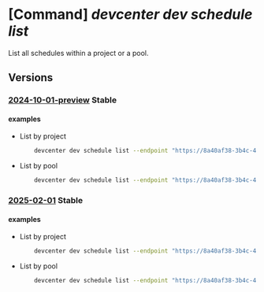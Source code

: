 # [Command] _devcenter dev schedule list_

List all schedules within a project or a pool.

## Versions

### [2024-10-01-preview](/Resources/data-plane/microsoft.devcenter/L3Byb2plY3RzL3t9L3Bvb2xzL3t9L3NjaGVkdWxlcw==/2024-10-01-preview.xml) **Stable**

<!-- data-plane:microsoft.devcenter /projects/{}/pools/{}/schedules 2024-10-01-preview -->
<!-- data-plane:microsoft.devcenter /projects/{}/schedules 2024-10-01-preview -->

#### examples

- List by project
    ```bash
        devcenter dev schedule list --endpoint "https://8a40af38-3b4c-4672-a6a4-5e964b1870ed-contosodevcenter.centralus.devcenter.azure.com/" --project-name "DevProject"
    ```

- List by pool
    ```bash
        devcenter dev schedule list --endpoint "https://8a40af38-3b4c-4672-a6a4-5e964b1870ed-contosodevcenter.centralus.devcenter.azure.com/" --pool-name "DevPool" --project-name "DevProject"
    ```

### [2025-02-01](/Resources/data-plane/microsoft.devcenter/L3Byb2plY3RzL3t9L3Bvb2xzL3t9L3NjaGVkdWxlcw==/2025-02-01.xml) **Stable**

<!-- data-plane:microsoft.devcenter /projects/{}/pools/{}/schedules 2025-02-01 -->
<!-- data-plane:microsoft.devcenter /projects/{}/schedules 2025-02-01 -->

#### examples

- List by project
    ```bash
        devcenter dev schedule list --endpoint "https://8a40af38-3b4c-4672-a6a4-5e964b1870ed-contosodevcenter.centralus.devcenter.azure.com/" --project-name "DevProject"
    ```

- List by pool
    ```bash
        devcenter dev schedule list --endpoint "https://8a40af38-3b4c-4672-a6a4-5e964b1870ed-contosodevcenter.centralus.devcenter.azure.com/" --pool-name "DevPool" --project-name "DevProject"
    ```
